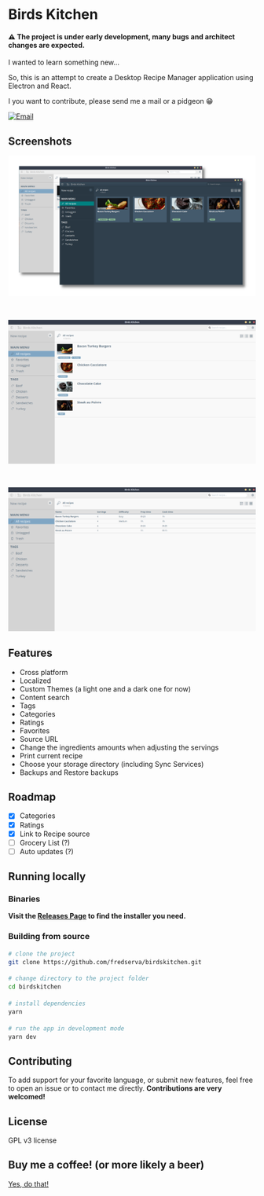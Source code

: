 # Birds Kitchen

#### ⚠️ The project is under early development, many bugs and architect changes are expected.

I wanted to learn something new...

So, this is an attempt to create a Desktop Recipe Manager application using Electron and React.

I you want to contribute, please send me a mail or a pidgeon :grin:

<a href="mailto:contact@tenbirds.online">![Email](http://img.shields.io/static/v1?label=email&message=contact@tenbirds.online&color=e5311a&style=flat-square&link=mailto:contact@tenbirds.online&link=mailto:contact@tenbirds.online)</a>

## Screenshots

<p align="center">
    <img src="screenshots/01.png" alt="Birds Kitchen" title="Birds Kitchen" />
</p>

&nbsp;

<p align="center">
    <img src="screenshots/02.png" alt="Birds Kitchen" title="Birds Kitchen" />
</p>

&nbsp;

<p align="center">
    <img src="screenshots/03.png" alt="Birds Kitchen" title="Birds Kitchen" />
</p>

## Features

- Cross platform
- Localized
- Custom Themes (a light one and a dark one for now)
- Content search
- Tags
- Categories
- Ratings
- Favorites
- Source URL
- Change the ingredients amounts when adjusting the servings
- Print current recipe
- Choose your storage directory (including Sync Services)
- Backups and Restore backups

## Roadmap

- [x] Categories
- [x] Ratings
- [x] Link to Recipe source
- [ ] Grocery List (?)
- [ ] Auto updates (?)

## Running locally

### Binaries
**Visit the [Releases Page](https://github.com/fredserva/birdskitchen/releases) to find the installer you need.** 

### Building from source
```bash
# clone the project
git clone https://github.com/fredserva/birdskitchen.git

# change directory to the project folder
cd birdskitchen

# install dependencies
yarn

# run the app in development mode
yarn dev
```

## Contributing

To add support for your favorite language, or submit new features, feel free to open an issue or to contact me directly.
**Contributions are very welcomed!**

## License

GPL v3 license

## Buy me a coffee! (or more likely a beer)

[Yes, do that!](https://paypal.me/fredserva)

